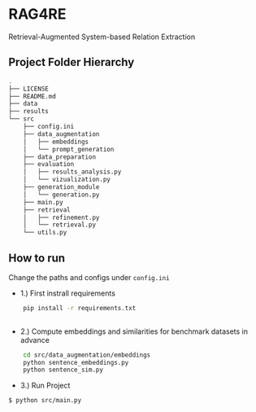 # RAG4RE
Retrieval-Augmented System-based Relation Extraction

## Project Folder Hierarchy

````bash
.
├── LICENSE
├── README.md
├── data
├── results
└── src
    ├── config.ini
    ├── data_augmentation
    │   ├── embeddings
    │   └── prompt_generation
    ├── data_preparation
    ├── evaluation
    │   ├── results_analysis.py
    │   └── vizualization.py
    ├── generation_module
    │   └── generation.py
    ├── main.py
    ├── retrieval
    │   ├── refinement.py
    │   └── retrieval.py
    └── utils.py
````
## How to run
Change the paths and configs under `config.ini`
* 1.) First instrall requirements
````bash
    pip install -r requirements.txt
  
````
* 2.) Compute embeddings and similarities for benchmark datasets in advance
````bash
    cd src/data_augmentation/embeddings
    python sentence_embeddings.py
    python sentence_sim.py
````
* 3.) Run Project
  
````bash
$ python src/main.py

````

